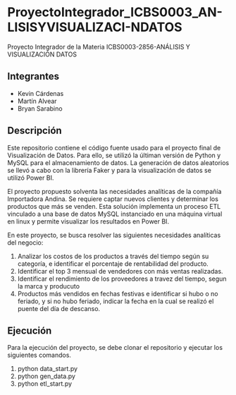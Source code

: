 # ProyectoIntegrador_ICBS0003_AN-LISISYVISUALIZACI-NDATOS
 Proyecto Integrador de la Materia ICBS0003-2856-ANÁLISIS Y VISUALIZACIÓN DATOS

## Integrantes

- Kevin Cárdenas
- Martín Alvear
- Bryan Sarabino

## Descripción

Este repositorio contiene el código fuente usado para el proyecto final de Visualización de Datos. Para ello, se utilizó la últiman versión de Python y MySQL para el almacenamiento de datos. La generación de datos aleatorios se llevó a cabo con la librería Faker y para la visualización de datos se utilizó Power BI.

El proyecto propuesto solventa las necesidades analíticas de la compañía Importadora Andina. Se requiere captar nuevos clientes y determinar los productos que más se venden. Esta solución implementa un proceso ETL vinculado a una base de datos MySQL instanciado en una máquina virtual en linux y permite visualizar los resultados en Power BI.

En este proyecto, se busca resolver las siguientes necesidades analíticas del negocio:
1. Analizar los costos de los productos a través del tiempo según su categoría, e identificar el porcentaje de rentabilidad del producto.
2. Identificar el top 3 mensual de vendedores con más ventas realizadas.
3. Identificar el rendimiento de los proveedores a travez del tiempo, segun la marca y producuto
4. Productos más vendidos en fechas festivas e identificar si hubo o no feriado, y si no hubo feriado, indicar la fecha en la cual se realizó el puente del día de descanso.

## Ejecución

Para la ejecución del proyecto, se debe clonar el repositorio y ejecutar los siguientes comandos.
1. python data_start.py
2. python gen_data.py
3. python etl_start.py